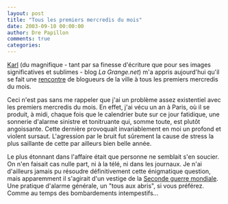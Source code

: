 ```yaml
---
layout: post
title: "Tous les premiers mercredis du mois"
date: 2003-09-10 00:00:00
author: Dre Papillon
comments: true
categories: 
---
```



[Karl](http://www.la-grange.net/) (du magnifique - tant par sa finesse d'écriture que pour ses images significatives et sublimes - blog *La Grange.net*) m'a appris aujourd'hui qu'il se fait une [rencontre](http://www.billegible.org/yulblog/) de blogueurs de la ville à tous les premiers mercredis du mois.

Ceci n'est pas sans me rappeler que j'ai un problème assez existentiel avec les premiers mercredis du mois.  En effet, j'ai vécu un an à Paris, où il se produit, à midi, chaque fois que le calendrier bute sur ce jour fatidique, une sonnerie d'alarme sinistre et tonitruante qui, somme toute, est plutôt angoissante.  Cette dernière provoquait invariablement en moi un profond et violent sursaut.  L'agression par le bruit fut sûrement la cause de stress la plus saillante de cette par ailleurs bien belle année.

Le plus étonnant dans l'affaire était que personne ne semblait s'en soucier.  On n'en faisait cas nulle part, ni à la télé, ni dans les journaux.  Je n'ai d'ailleurs jamais pu résoudre définitivement cette énigmatique question, mais apparemment il s'agirait d'un vestige de la [Seconde guerre mondiale](http://www.monde-diplomatique.fr/index/sujet/secondeguerremondiale).  Une pratique d'alarme générale, un "tous aux abris", si vous préférez.  Comme au temps des bombardements intempestifs...
